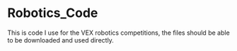 # Robotics_Code
This is code I use for the VEX robotics competitions, the files should be able to be downloaded and used directly. 
